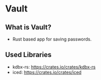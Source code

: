 # Vault
## What is Vault?
- Rust based app for saving passwords.
## Used Libraries
- kdbx-rs: https://crates.io/crates/kdbx-rs
- iced: https://crates.io/crates/iced
